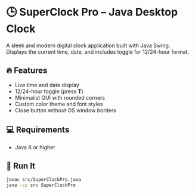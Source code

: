 # 🕒 SuperClock Pro – Java Desktop Clock

A sleek and modern digital clock application built with Java Swing.  
Displays the current time, date, and includes toggle for 12/24-hour format.

## 🔥 Features
- Live time and date display
- 12/24-hour toggle (press **T**)
- Minimalist GUI with rounded corners
- Custom color theme and font styles
- Close button without OS window borders

## 💻 Requirements
- Java 8 or higher

## 🚀 Run It
```bash
javac src/SuperClockPro.java
java -cp src SuperClockPro
